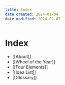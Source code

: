 ```yaml
---
title: Index
date created: 2024-01-04
date modified: 2024-02-07
---
```


# Index

- [[About]]
- [[Wheel of the Year]]
- [[Four Elements]]
- [[Idea List]]
- [[Glossary]]
